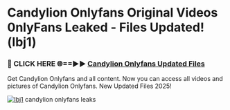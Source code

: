 # Candylion Onlyfans Original Videos 0nlyFans Leaked - Files Updated! (lbj1)

<h3>🔴 CLICK HERE 🌐==►► <a href="https://tinyurl.com/x26r9saj" rel="nofollow">Candylion Onlyfans Updated Files</a></h3>

Get Candylion Onlyfans and all content. Now you can access all videos and pictures of Candylion Onlyfans. New Updated Files 2025!

[![lbj1](https://i.imgur.com/LkgZPqh.gif)](https://tinyurl.com/x26r9saj)
candylion onlyfans leaks